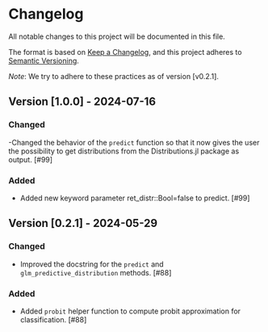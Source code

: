 # Changelog

All notable changes to this project will be documented in this file.

The format is based on [Keep a Changelog](https://keepachangelog.com/en/1.1.0/), and this project adheres to [Semantic Versioning](https://semver.org/spec/v2.0.0.html).

*Note*: We try to adhere to these practices as of version [v0.2.1].


## Version [1.0.0] - 2024-07-16

### Changed

-Changed the behavior of the `predict` function so that it now gives the user the possibility to get distributions from the Distributions.jl package as output. [#99]

### Added

- Added new keyword parameter ret_distr::Bool=false to predict. [#99]

## Version [0.2.1] - 2024-05-29

### Changed

- Improved the docstring for the `predict` and `glm_predictive_distribution` methods. [#88]

### Added

- Added `probit` helper function to compute probit approximation for classification. [#88]